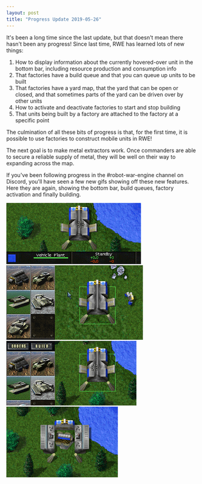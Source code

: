 ```yaml
---
layout: post
title: "Progress Update 2019-05-26"
---
```


It's been a long time since the last update, but that doesn't mean there hasn't been any progress! Since last time, RWE has learned lots of new things:

1. How to display information about the currently hovered-over unit in the bottom bar, including resource production and consumption info
1. That factories have a build queue and that you can queue up units to be built
1. That factories have a yard map, that the yard that can be open or closed, and that sometimes parts of the yard can be driven over by other units
1. How to activate and deactivate factories to start and stop building
1. That units being built by a factory are attached to the factory at a specific point

The culmination of all these bits of progress is that, for the first time, it is possible to use factories to construct mobile units in RWE!

The next goal is to make metal extractors work. Once commanders are able to secure a reliable supply of metal, they will be well on their way to expanding across the map.

If you've been following progress in the #robot-war-engine channel on Discord, you'll have seen a few new gifs showing off these new features. Here they are again, showing the bottom bar, build queues, factory activation and finally building.

![2019-05-26-progress-1](/pics/progress-2019-05-26-1.png)
![2019-05-26-progress-2](/pics/progress-2019-05-26-2.gif)
![2019-05-26-progress-3](/pics/progress-2019-05-26-3.gif)
![2019-05-26-progress-4](/pics/progress-2019-05-26-4.gif)
